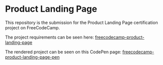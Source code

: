 # Product Landing Page

This repository is the submission for the Product Landing Page certification project on FreeCodeCamp.

The project requirements can be seen here: [freecodecamp-product-landing-page](https://www.freecodecamp.org/learn/2022/responsive-web-design/build-a-product-landing-page-project/build-a-product-landing-page)

The rendered project can be seen on this CodePen page: [freecodecamp-product-landing-page-pen](https://codepen.io/vioricaviorica/full/dyKJLrv)
